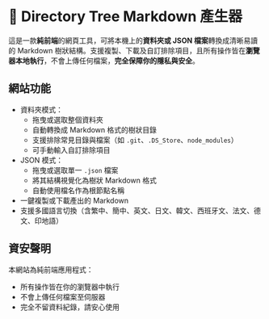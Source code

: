 # 📁 Directory Tree Markdown 產生器

這是一款**純前端**的網頁工具，可將本機上的**資料夾或 JSON 檔案**轉換成清晰易讀的 Markdown 樹狀結構。支援複製、下載及自訂排除項目，且所有操作皆在**瀏覽器本地執行**，不會上傳任何檔案，**完全保障你的隱私與安全**。

## 網站功能

- 資料夾模式：
  - 拖曳或選取整個資料夾
  - 自動轉換成 Markdown 格式的樹狀目錄
  - 支援排除常見目錄與檔案（如 `.git`、`.DS_Store`、`node_modules`）
  - 可手動輸入自訂排除項目
- JSON 模式：
  - 拖曳或選取單一 `.json` 檔案
  - 將其結構視覺化為樹狀 Markdown 格式
  - 自動使用檔名作為根節點名稱
- 一鍵複製或下載產出的 Markdown
- 支援多國語言切換（含繁中、簡中、英文、日文、韓文、西班牙文、法文、德文、印地語）

## 資安聲明

本網站為純前端應用程式：

- 所有操作皆在你的瀏覽器中執行
- 不會上傳任何檔案至伺服器
- 完全不留資料紀錄，請安心使用

